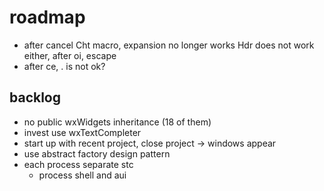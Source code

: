 # roadmap
- after cancel Cht macro, expansion no longer works
  Hdr does not work either, after oi, escape
- after ce, . is not ok?

## backlog
- no public wxWidgets inheritance (18 of them)
- invest use wxTextCompleter
- start up with recent project, close project
  -> windows appear
- use abstract factory design pattern
- each process separate stc
  - process shell and aui
